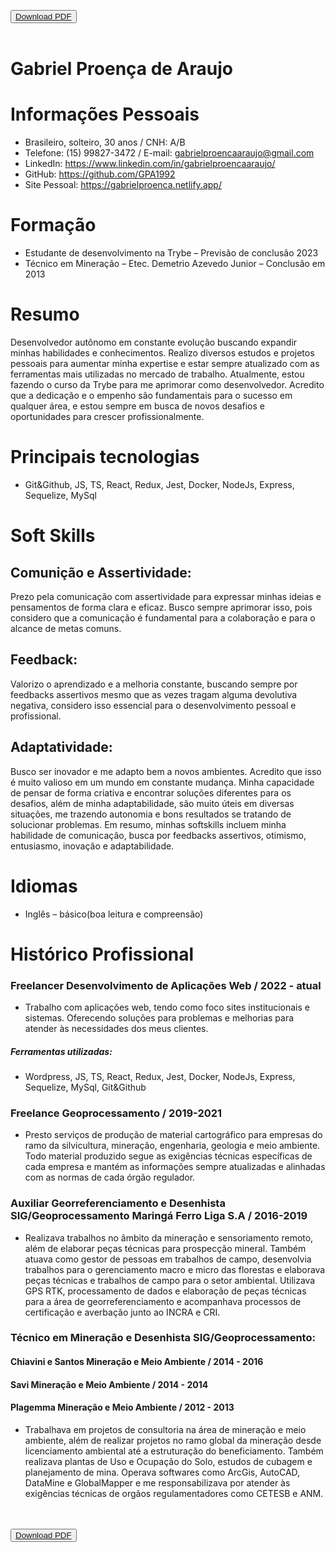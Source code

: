 <button><a href="https://github.com/GPA1992/curriculo-GPA/raw/main/Gabriel%20Proen%C3%A7a%20de%20Araujo.pdf">Download PDF</a></button>
</br>
</br>


# Gabriel Proença de Araujo

# Informações Pessoais
- Brasileiro, solteiro, 30 anos / CNH: A/B
- Telefone: (15) 99827-3472 / E-mail: gabrielproencaaraujo@gmail.com
- LinkedIn: https://www.linkedin.com/in/gabrielproencaaraujo/  
- GitHub: https://github.com/GPA1992 
- Site Pessoal: https://gabrielproenca.netlify.app/

# Formação
- Estudante de desenvolvimento na Trybe – Previsão de conclusão 2023
- Técnico em Mineração – Etec. Demetrio Azevedo Junior – Conclusão em 2013

# Resumo
Desenvolvedor autônomo em constante evolução buscando expandir minhas habilidades e conhecimentos. Realizo diversos estudos e projetos pessoais para aumentar minha expertise e estar sempre atualizado com as ferramentas mais utilizadas no mercado de trabalho. Atualmente, estou fazendo o curso da Trybe para me aprimorar como desenvolvedor. Acredito que a dedicação e o empenho são fundamentais para o sucesso em qualquer área, e estou sempre em busca de novos desafios e oportunidades para crescer profissionalmente.

# Principais tecnologias
- Git&Github, JS, TS, React, Redux, Jest, Docker, NodeJs, Express, Sequelize, MySql

# Soft Skills
## Comunição e Assertividade:
Prezo pela comunicação com assertividade para expressar minhas ideias e pensamentos de forma clara e eficaz. Busco sempre
aprimorar isso, pois considero que a comunicação é fundamental para a colaboração e para o alcance de metas comuns.
## Feedback:
Valorizo o aprendizado e a melhoria constante, buscando sempre por feedbacks assertivos mesmo que as vezes tragam alguma
devolutiva negativa, considero isso essencial para o desenvolvimento pessoal e profissional.
## Adaptatividade:
Busco ser inovador e me adapto bem a novos ambientes. Acredito que isso é muito valioso em um mundo em constante
mudança. Minha capacidade de pensar de forma criativa e encontrar soluções diferentes para os desafios, além de minha
adaptabilidade, são muito úteis em diversas situações, me trazendo autonomia e bons resultados se tratando de solucionar
problemas. Em resumo, minhas softskills incluem minha habilidade de comunicação, busca por feedbacks assertivos,
otimismo, entusiasmo, inovação e adaptabilidade.

# Idiomas
- Inglês – básico(boa leitura e compreensão)

# Histórico Profissional
### Freelancer Desenvolvimento de Aplicações Web / 2022 - atual
  - Trabalho com aplicações web, tendo como foco sites institucionais e sistemas. Oferecendo soluções para problemas e
melhorias para atender às necessidades dos meus clientes.
  ##### Ferramentas utilizadas:
  - Wordpress, JS, TS, React, Redux, Jest, Docker, NodeJs, Express, Sequelize, MySql, Git&Github
### Freelance Geoprocessamento / 2019-2021
  - Presto serviços de produção de material cartográfico para empresas do ramo da silvicultura, mineração, engenharia, geologia e meio ambiente. Todo material produzido segue as exigências técnicas específicas de cada empresa e mantém as informações sempre atualizadas e alinhadas com as normas de cada órgão regulador.
### Auxiliar Georreferenciamento e Desenhista SIG/Geoprocessamento Maringá Ferro Liga S.A / 2016-2019
  - Realizava trabalhos no âmbito da mineração e sensoriamento remoto, além de elaborar peças técnicas para prospecção mineral. Também atuava como gestor de pessoas em trabalhos de campo, desenvolvia trabalhos para o gerenciamento macro e micro das florestas e elaborava peças técnicas e trabalhos de campo para o setor ambiental. Utilizava GPS RTK, processamento de dados e elaboração de peças técnicas para a área de georreferenciamento e acompanhava processos de certificação e averbação junto ao INCRA e CRI.

### Técnico em Mineração e Desenhista SIG/Geoprocessamento:
#### Chiavini e Santos Mineração e Meio Ambiente / 2014 - 2016
#### Savi Mineração e Meio Ambiente  / 2014 - 2014
#### Plagemma Mineração e Meio Ambiente / 2012 - 2013
- Trabalhava em projetos de consultoria na área de mineração e meio ambiente, além de realizar projetos no ramo global da mineração desde licenciamento ambiental até a estruturação do beneficiamento. Também realizava plantas de Uso e Ocupação do Solo, estudos de cubagem e planejamento de mina. Operava softwares como ArcGis, AutoCAD, DataMine e GlobalMapper e me responsabilizava por atender às exigências técnicas de orgãos regulamentadores como CETESB e ANM.

</br>
</br>
<button><a href="https://github.com/GPA1992/curriculo-GPA/raw/main/Gabriel%20Proen%C3%A7a%20de%20Araujo.pdf">Download PDF</a></button>
